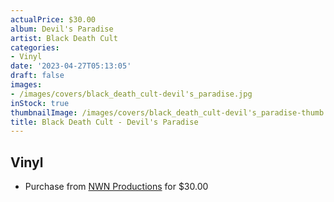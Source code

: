 ```yaml
---
actualPrice: $30.00
album: Devil's Paradise
artist: Black Death Cult
categories:
- Vinyl
date: '2023-04-27T05:13:05'
draft: false
images:
- /images/covers/black_death_cult-devil's_paradise.jpg
inStock: true
thumbnailImage: /images/covers/black_death_cult-devil's_paradise-thumb.jpg
title: Black Death Cult - Devil's Paradise
---
```


## Vinyl
* Purchase from [NWN Productions](http://shop.nwnprod.com/index.php?route=product/product&path=75&product_id=30250&sort=pd.name&order=ASC) for $30.00
